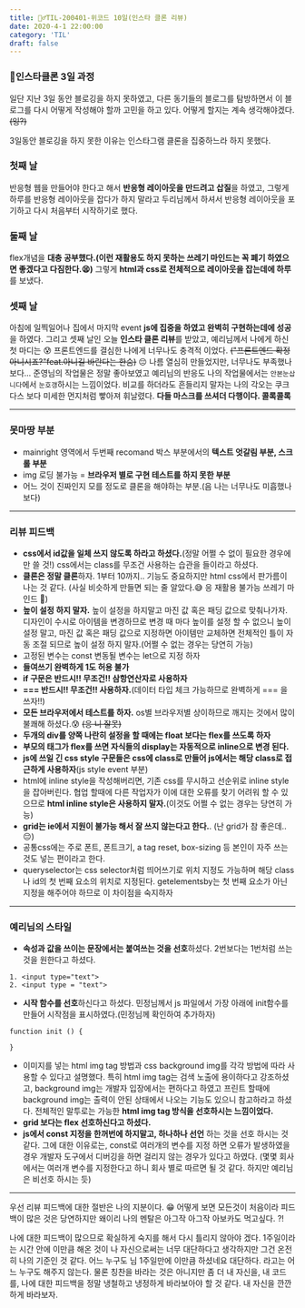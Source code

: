 ```yaml
---
title: 🏃‍♂️TIL-200401-위코드 10일(인스타 클론 리뷰)
date: 2020-4-1 22:00:00
category: 'TIL'
draft: false
---
```




### 🥊인스타클론 3일 과정

일단 지난 3일 동안 블로깅을 하지 못하였고, 다른 동기들의 블로그를 탐방하면서 이 블로그를 다시 어떻게 작성해야 할까 고민을 하고 있다. 어떻게 할지는 계속 생각해야겠다.~~(잉?)~~

3일동안 블로깅을 하지 못한 이유는 인스타그램 클론을 집중하느라 하지 못했다. 

### 첫째 날

반응형 웹을 만들어야 한다고 해서 **반응형 레이아웃을 만드려고 삽질**을 하였고, 그렇게 하루를 반응형 레이아웃을 잡다가 하지 말라고 두리님께서 하셔서 반응형 레이아웃을 포기하고 다시 처음부터 시작하기로 했다. 

### 둘째 날

flex개념을 **대충 공부했다.(이런 재활용도 하지 못하는 쓰레기 마인드는 꼭 폐기 하였으면 좋겠다고 다짐한다.😫)** 그렇게 **html과 css로 전체적으로 레이아웃을 잡는데에 하루**를 보냈다.

### 셋째 날

아침에 일찍일어나 집에서 마지막 event **js에 집중을 하였고 완벽히 구현하는데에 성공**을 하였다. 그리고 셋째 날인 오늘 **인스타 클론 리뷰**를 받았고, 예리님께서 나에게 하신 첫 마디는 😰 프론트엔드를 결심한 나에게 너무나도 충격적 이었다. ~~("프론트엔드 확정 아니시죠?"feat.아니길 바란다는 한숨)~~ 😔 나름 열심히 만들었지만, 너무나도 부족했나보다... 준영님의 작업물은 정말 좋아보였고 예리님의 반응도 나의 작업물에서는 `안본눈삽니다`에서 `눈호갱`하시는 느낌이었다. 비교를 하더라도 흔들리지 말자는 나의 각오는 쿠크다스 보다 미세한 먼지처럼 빻아져 휘날렸다. **다들 마스크를 쓰셔더 다행이다. 콜록콜록**

---

### 못마땅 부분

- mainright 영역에서 두번째 recomand 박스 부분에서의 **텍스트 엇갈림 부분, 스크롤 부분**
- img 로딩 불가능 = **브라우저 별로 구현 테스트를 하지 못한 부분**
- 어느 것이 진짜인지 모를 정도로 클론을 해야하는 부분.(음 나는 너무나도 미흡했나 보다)

---

### 리뷰 피드백

- **css에서 id값을 일체 쓰지 않도록 하라고 하셨다.**(정말 어쩔 수 없이 필요한 경우에만 쓸 것!) css에서는 class를 무조건 사용하는 습관을 들이라고 하셨다.
- **클론은 정말 클론**하자. 1부터 10까지.. 기능도 중요하지만 html css에서 판가름이 나는 것 같다. (사실 비슷하게 만들면 되는 줄 알았다.😅 응 재활용 불가능 쓰레기 마인드 🤬)
- **높이 설정 하지 말자.** 높이 설정을 하지말고 마진 값 혹은 패딩 값으로 맞춰나가자. 디자인이 수시로 아이템을 변경하므로 변경 때 마다 높이를 설정 할 수 없으니 높이 설정 말고, 마진 값 혹은 패딩 값으로 지정하면 아이템만 교체하면 전체적인 틀이 자동 조절 되므로 높이 설정 하지 말자.(어쩔 수 없는 경우는 당연히 가능)
- 고정된 변수는 const 변동될 변수는 let으로 지정 하자
- **들여쓰기 완벽하게 1도 허용 불가**
- **if 구문은 반드시!! 무조건!! 삼항연산자로 사용하자**
- **=== 반드시!! 무조건!! 사용하자.**(데이터 타입 체크 가능하므로 완벽하게 === 을 쓰자!!)
- **모든 브라우저에서 테스트를 하자.** os별 브라우저별 상이하므로 깨지는 것에서 많이 불쾌해 하셨다.😰 ~~(응 니 잘못)~~
- **두개의 div를 양쪽 나란히 설정을 할 때에는 float 보다는 flex를 쓰도록 하자**
- **부모의 태그가 flex를 쓰면 자식들의 display는 자동적으로 inline으로 변경 된다.**
- **js에 쓰일 긴 css style 구문들은 css에 class로 만들어 js에서는 해당 class로 접근하게 사용하자**(js style event 부분)
- html에 inline style을 작성해버리면, 기존 css를 무시하고 선순위로 inline style을 잡아버린다. 협업 할때에 다른 작업자가 이에 대한 오류를 찾기 어려워 할 수 있으므로 **html inline style은 사용하지 말자.**(이것도 어쩔 수 없는 경우는 당연히 가능)
- **grid는 ie에서 지원이 불가능 해서 잘 쓰지 않는다고 한다.**. (난 grid가 참 좋은데.. 😔)
- 공통css에는 주로 폰트, 폰트크기, a tag reset, box-sizing 등 본인이 자주 쓰는 것도 넣는 편이라고 한다.
- queryselector는 css selector처럼 띄어쓰기로 위치 지정도 가능하며 해당 class나 id의 첫 번째 요소의 위치로 지정된다. getelementsby는 첫 번째 요소가 아닌 지정을 해주어야 하므로 이 차이점을 숙지하자

---

### 예리님의 스타일

- **속성과 값을 쓰이는 문장에서는 붙여쓰는 것을 선호**하셨다. 2번보다는 1번처럼 쓰는 것을 원한다고 하셨다.

```
1. <input type="text">
2. <input type = "text">
```

- **시작 함수를 선호**하신다고 하셨다. 민정님께서 js 파일에서 가장 아래에 init함수를 만들어 시작점을 표시하였다.(민정님께 확인하여 추가하자)

```
function init () {

}
```

- 이미지를 넣는 html img tag 방법과 css background img를 각각 방법에 따라 사용할 수 있다고 설명했다. 특히 html img tag는 검색 노출에 용이하다고 강조하셨고, background img는 개발자 입장에서는 편하다고 하였고 프린트 할때에 background img는 출력이 안된 상태에서 나오는 기능도 있으니 참고하라고 하셨다. 전체적인 말투로는 가능한 **html img tag 방식을 선호하시는 느낌이었다.**
- **grid 보다는 flex 선호하신다고 하셨다.** 
- **js에서 const 지정을 한꺼번에 하지말고, 하나하나 선언** 하는 것을 선호 하시는 것 같다. 그에 대한 이유로는, const로 여러개의 변수를 지정 하면 오류가 발생하였을 경우 개발자 도구에서 디버깅을 하면 걸리지 않는 경우가 있다고 하였다. (몇몇 회사에서는 여러개 변수를 지정한다고 하니 회사 별로 따르면 될 것 같다. 하지만 예리님은 비선호 하시는 듯)

---

우선 리뷰 피드백에 대한 절반은 나의 지분이다. 😁 어떻게 보면 모든것이 처음이라 피드백이 많은 것은 당연하지만 왜이리 나의 멘탈은 아그작 아그작 아보카도 먹고싶다. ?!

나에 대한 피드백이 많으므로 확실하게 숙지를 해서 다시 틀리지 않아야 겠다. 1주일이라는 시간 안에 이만큼 해온 것이 나 자신으로써는 너무 대단하다고 생각하지만 그건 온전히 나의 기준인 것 같다. 어느 누구도 님 1주일만에 이만큼 하셨네요 대단하다. 라고는 어느 누구도 해주지 않는다. 물론 칭찬을 바라는 것은 아니지만 좀 더 내 자신을, 내 코드를, 나에 대한 피드백을 정말 냉철하고 냉정하게 바라보아야 할 것 같다. 내 자신을 깐깐하게 바라보자.